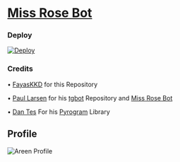 # [Miss Rose Bot](https://t.me/MissRose_bot)

### Deploy

[![Deploy](https://www.herokucdn.com/deploy/button.svg)](https://heroku.com/deploy?template=https://github.com/ShrayanshSharma2004/AreenXRobot.git)

### Credits

• [FayasKKD](https://github.com/FayasKKD/Bio) for this Repository 

• [Paul Larsen](https://github.com/PaulSonOfLars) for his [tgbot](https://github.com/PaulSonOfLars/tgbot) Repository and [Miss Rose Bot](https://t.me/MissRose_bot)

• [Dan Tes](https://github.com/delivrance) For his [Pyrogram](https://docs.pyrogram.org/) Library

## Profile

![Areen Profile](https://telegra.ph/file/21605b3dfef2fe3577036.jpg)

